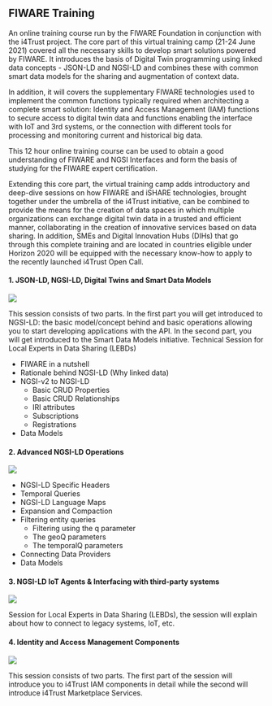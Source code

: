 <h2>FIWARE Training</h2>

An online training course run by the FIWARE Foundation in conjunction with the i4Trust project. The core part of this virtual training camp (21-24 June 2021) covered all the necessary skills to develop smart solutions powered by FIWARE. It introduces the basis of Digital Twin programming using linked data concepts - JSON-LD and NGSI-LD and combines these with common smart data models for the sharing and augmentation of context data.

In addition, it will covers the supplementary FIWARE technologies used to implement the common functions typically required when architecting a complete smart solution: Identity and Access Management (IAM) functions to secure access to digital twin data and functions enabling the interface with IoT and 3rd systems, or the connection with different tools for processing and monitoring current and historical big data.

This 12 hour online training course can be used to obtain a good understanding of FIWARE and NGSI Interfaces and form the basis of studying for the FIWARE expert certification.

Extending this core part, the virtual training camp adds introductory and deep-dive sessions on how FIWARE and iSHARE technologies, brought together under the umbrella of the i4Trust initiative, can be combined to provide the means for the creation of data spaces in which multiple organizations can exchange digital twin data in a trusted and efficient manner, collaborating in the creation of innovative services based on data sharing. In addition, SMEs and Digital Innovation Hubs (DIHs) that go through this complete training and are located in countries eligible under Horizon 2020 will be equipped with the necessary know-how to apply to the recently launched i4Trust Open Call.

#### 1. JSON-LD, NGSI-LD, Digital Twins and Smart Data Models

[![](https://fiware.github.io/academy/img/training.jpg)](https://www.youtube.com/watch?v=dfigPKx99Bs)

This session consists of two parts. In the first part you will get introduced to NGSI-LD: the basic model/concept behind
and basic operations allowing you to start developing applications with the API. In the second part, you will get
introduced to the Smart Data Models initiative. Technical Session for Local Experts in Data Sharing (LEBDs)

<!-- textlint-disable write-good -->

-   FIWARE in a nutshell
-   Rationale behind NGSI-LD (Why linked data)
-   NGSI-v2 to NGSI-LD
    -   Basic CRUD Properties
    -   Basic CRUD Relationships
    -   IRI attributes
    -   Subscriptions
    -   Registrations
-   Data Models


#### 2. Advanced NGSI-LD Operations

[![](https://fiware.github.io/academy/img/training.jpg)](https://www.youtube.com/watch?v=tcfJOx7g7jI)

-   NGSI-LD Specific Headers
-   Temporal Queries
-   NGSI-LD Language Maps
-   Expansion and Compaction
-   Filtering entity queries
    -   Filtering using the q parameter
    -   The geoQ parameters
    -   The temporalQ parameters
-   Connecting Data Providers
-   Data Models

#### 3. NGSI-LD IoT Agents & Interfacing with third-party systems

[![](https://fiware.github.io/academy/img/training.jpg)](https://www.youtube.com/watch?v=H2DIGqzO62k)

Session for Local Experts in Data Sharing (LEBDs), the session will explain about how to connect to legacy systems, IoT,
etc.

#### 4. Identity and Access Management Components

[![](https://fiware.github.io/academy/img/training.jpg)](https://www.youtube.com/watch?v=LFTpuE_2ANU)

This session consists of two parts. The first part of the session will introduce you to i4Trust IAM components in detail
while the second will introduce i4Trust Marketplace Services.
